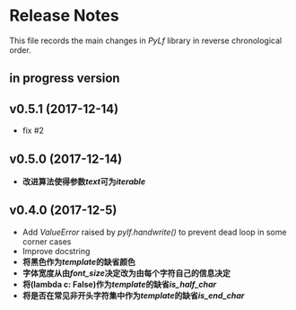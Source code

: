 # Release Notes
This file records the main changes in *PyLf* library in reverse chronological order.

## in progress version

## v0.5.1 (2017-12-14)
* fix #2

## v0.5.0 (2017-12-14)
* **改进算法使得参数*text*可为*iterable***

## v0.4.0 (2017-12-5)
* Add *ValueError* raised by *pylf.handwrite()* to prevent dead loop in some corner cases
* Improve docstring
* **将黑色作为*template*的缺省颜色**
* **字体宽度从由*font_size*决定改为由每个字符自己的信息决定**
* **将(lambda c: False)作为*template*的缺省*is_half_char***
* **将是否在常见非开头字符集中作为*template*的缺省*is_end_char***
